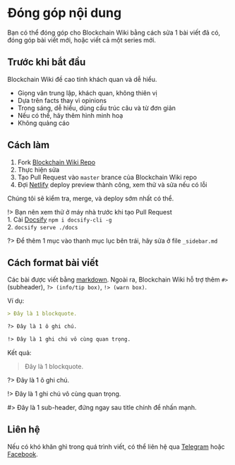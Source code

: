 # Đóng góp nội dung

Bạn có thể đóng góp cho Blockchain Wiki bằng cách sửa 1 bài viết đã có, đóng góp bài viết mới, hoặc viết cả một series mới.

## Trước khi bắt đầu

Blockchain Wiki đề cao tính khách quan và dễ hiểu.

- Giọng văn trung lập, khách quan, không thiên vị
- Dựa trên facts thay vì opinions
- Trong sáng, dễ hiểu, dùng cấu trúc câu và từ đơn giản
- Nếu có thể, hãy thêm hình minh hoạ
- Không quảng cáo

## Cách làm

1. Fork [Blockchain Wiki Repo](https://github.com/TradaTech/wiki)
2. Thực hiện sửa
3. Tạo Pull Request vào `master` brance của Blockchain Wiki repo
4. Đợi [Netlify](https://www.netlify.com) deploy preview thành công, xem thử và sửa nếu có lỗi

Chúng tôi sẽ kiểm tra, merge, và deploy sớm nhất có thể.

!> Bạn nên xem thử ở máy nhà trước khi tạo Pull Request<br>1. Cài [Docsify](https://docsify.js.org/) `npm i docsify-cli -g`<br>2. `docsify serve ./docs`

?> Để thêm 1 mục vào thanh mục lục bên trái, hãy sửa ở file `_sidebar.md`

## Cách format bài viết

Các bài được viết bằng [markdown](https://www.markdownguide.org/cheat-sheet/). Ngoài ra, Blockchain Wiki hỗ trợ thêm `#>` (subheader), `?> (info/tip box)`, `!> (warn box)`.

Ví dụ:

```markdown
> Đây là 1 blockquote.

?> Đây là 1 ô ghi chú.

!> Đây là 1 ghi chú vô cùng quan trọng.
```

Kết quả:

> Đây là 1 blockquote.

?> Đây là 1 ô ghi chú.

!> Đây là 1 ghi chú vô cùng quan trọng.

#> Đây là 1 sub-header, đứng ngay sau title chính để nhấn mạnh.

## Liên hệ

Nếu có khó khăn ghì trong quá trình viết, có thể liên hệ qua [Telegram](https://t.me/tradatech) hoặc [Facebook](https://facebook.com/tradatech).

